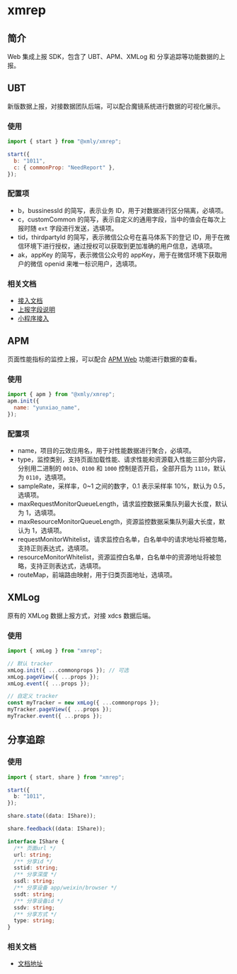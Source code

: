 # xmrep

## 简介

Web 集成上报 SDK，包含了 UBT、APM、XMLog 和 分享追踪等功能数据的上报。

## UBT

新版数据上报，对接数据团队后端，可以配合魔镜系统进行数据的可视化展示。

### 使用

```javascript
import { start } from "@xmly/xmrep";

start({
  b: "1011",
  c: { commonProp: "NeedReport" },
});
```

### 配置项

- b，bussinessId 的简写，表示业务 ID，用于对数据进行区分隔离，必填项。
- c，customCommon 的简写，表示自定义的通用字段，当中的值会在每次上报时随 `ext` 字段进行发送，选填项。
- tid，thirdpartyId 的简写，表示微信公众号在喜马体系下的登记 ID，用于在微信环境下进行授权，通过授权可以获取到更加准确的用户信息，选填项。
- ak，appKey 的简写，表示微信公众号的 appKey，用于在微信环境下获取用户的微信 openid 来唯一标识用户，选填项。

### 相关文档

- [接入文档](http://gitlab.ximalaya.com/mermaid/mermaid-docs/wikis/h5-%E6%89%8B%E5%8A%A8%E5%9F%8B%E7%82%B9%E6%8E%A5%E5%85%A5%E6%96%87%E6%A1%A3)
- [上报字段说明](http://gitlab.ximalaya.com/mermaid/mermaid-docs/wikis/h5-%E6%95%B0%E6%8D%AE%E6%A8%A1%E5%9E%8B%E7%99%BB%E8%AE%B0)
- [小程序接入](http://gitlab.ximalaya.com/tangliang/xlog-xmlite)

## APM

页面性能指标的监控上报，可以配合 [APM Web](http://cms.9nali.com/mermaid-apm-glass/h5/ui/page-load) 功能进行数据的查看。

### 使用

```javascript
import { apm } from "@xmly/xmrep";
apm.init({
  name: "yunxiao_name",
});
```

### 配置项

- name，项目的云效应用名，用于对性能数据进行聚合，必填项。
- type，监控类别，支持页面加载性能、请求性能和资源载入性能三部分内容，分别用二进制的 `0010`、`0100` 和 `1000` 控制是否开启，全部开启为 `1110`，默认为 `0110`，选填项。
- sampleRate，采样率，0~1 之间的数字，0.1 表示采样率 10%，默认为 0.5，选填项。
- maxRequestMonitorQueueLength，请求监控数据采集队列最大长度，默认为 1，选填项。
- maxResourceMonitorQueueLength，资源监控数据采集队列最大长度，默认为 1，选填项。
- requestMonitorWhitelist，请求监控白名单，白名单中的请求地址将被忽略，支持正则表达式，选填项。
- resourceMonitorWhitelist，资源监控白名单，白名单中的资源地址将被忽略，支持正则表达式，选填项。
- routeMap，前端路由映射，用于归类页面地址，选填项。

## XMLog

原有的 XMLog 数据上报方式，对接 xdcs 数据后端。

### 使用

```javascript
import { xmLog } from "xmrep";

// 默认 tracker
xmLog.init({ ...commonprops }); // 可选
xmLog.pageView({ ...props });
xmLog.event({ ...props });

// 自定义 tracker
const myTracker = new xmLog({ ...commonprops });
myTracker.pageView({ ...props });
myTracker.event({ ...props });
```

## 分享追踪

### 使用

```typescript
import { start, share } from "xmrep";

start({
  b: "1011",
});

share.state((data: IShare));

share.feedback((data: IShare));

interface IShare {
  /** 页面url */
  url: string;
  /** 分享id */
  sstid: string;
  /** 分享深度 */
  ssdl: string;
  /** 分享设备 app/weixin/browser */
  ssdt: string;
  /** 分享设备id */
  ssdv: string;
  /** 分享方式 */
  type: string;
}
```

### 相关文档

- [文档地址](https://note.youdao.com/ynoteshare1/index.html?id=75b8cf86307659a716a45e7b786c75be&type=note)
